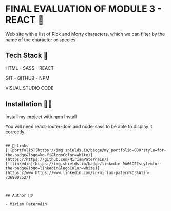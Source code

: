 
# FINAL EVALUATION OF MODULE 3 - REACT 💫

Web site with a list of Rick and Morty characters, which
we can filter by the name of the character or species


## Tech Stack 📒

HTML - SASS - REACT

GIT - GITHUB - NPM

VISUAL STUDIO CODE


## Installation 👩‍💻

Install my-project with npm Install

You will need react-router-dom and node-sass to be able to display it correctly.
```
    
## 🔗 Links
[![portfolio](https://img.shields.io/badge/my_portfolio-000?style=for-the-badge&logo=ko-fi&logoColor=white)](https://https://github.com/MiriamPaternain/)
[![linkedin](https://img.shields.io/badge/linkedin-0A66C2?style=for-the-badge&logo=linkedin&logoColor=white)](https://www.https://www.linkedin.com/in/miriam-patern%C3%A1in-736800252/)



## Author 🙋‍♀️

- Miriam Paternáin
